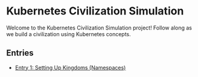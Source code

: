 # Kubernetes Civilization Simulation

Welcome to the Kubernetes Civilization Simulation project! Follow along as we build a civilization using Kubernetes concepts.

## Entries

- [Entry 1: Setting Up Kingdoms (Namespaces)](entry1.md)
